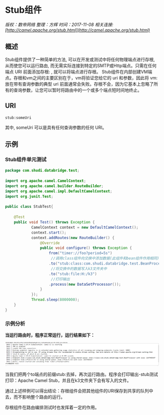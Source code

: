 # Stub组件

*版权：数帝网络*
*整理：方辉*
*时间：2017-11-08*
*相关连接:[http://camel.apache.org/stub.html](http://camel.apache.org/stub.html)*

## 概述
Stub组件提供了一种简单的方法, 可以在开发或测试中将任何物理端点进行存根, 从而使您可以运行路由, 而无需实际连接到特定的SMTP或Http端点。只需在任何端点 URI 前面添加存根: , 就可以将端点进行存根。
Stub组件在内部创建VM端点。存根和vm之间的主要区别在于，vm将验证您给它的 uri 和参数，因此将 vm: 放在带有查询参数的典型 uri 前面通常会失败。存根不会，因为它基本上忽略了所有的查询参数，让您可以暂时将路由中的一个或多个端点短时间地终止。

## URI

```
stub:someUri
```

其中, someUri 可以是具有任何查询参数的任何 URI。

## 示例

### Stub组件单元测试

```java
package com.shudi.databridge.test;

import org.apache.camel.CamelContext;
import org.apache.camel.builder.RouteBuilder;
import org.apache.camel.impl.DefaultCamelContext;
import org.junit.Test;

public class StubTest{

	@Test
	public void Test() throws Exception {
			CamelContext context = new DefaultCamelContext(); 
			context.start();
			context.addRoutes(new RouteBuilder() {
				@Override
				public void configure() throws Exception {
					from("timer://foo?period=5s")
                     //调用class组件向交换中添加数据(此组件和bean组件作用相同)
					.to("stub:class:com.shudi.databridge.test.BeanProcessor")
                     //将交换中的数据写入k3文件夹中
					.to("stub:file:H:/k3")
                     //打印输出
					.process(new DataSetProcessor());
				}
			});
			Thread.sleep(8000000);
	}
}
```

### 示例分析

**当运行路由时，程序正常运行，运行结果如下：**

![](./images/TIM截图20171109100659.png)

当我们把两个to端点的前缀stub:去掉，再次运行路由。程序会打印输出-stub测试打印：Apache Camel Stub，并且在k3文件夹下会有写入的文件。

通过上述样例可以得出结论：存根组件会把其他组件的URI保存到共享的队列中去，而不影响整个路由的运行。

存根组件在路由编排测试时也发挥着一定的作用。



